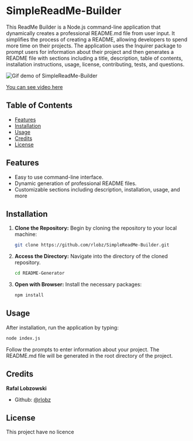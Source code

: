 # SimpleReadMe-Builder

This ReadMe Builder is a Node.js command-line application that dynamically creates a professional README.md file from user input. It simplifies the process of creating a README, allowing developers to spend more time on their projects. The application uses the Inquirer package to prompt users for information about their project and then generates a README file with sections including a title, description, table of contents, installation instructions, usage, license, contributing, tests, and questions.


![Gif demo of SimpleReadMe-Builder](./Gif/SimpleReadMe-Builder%20presentation.gif)


[You can see video here](https://drive.google.com/file/d/1i2bAPWSoqgbQZ76vo_ocNt50EVUBBxyA/view)


## Table of Contents

- [Features](#features)
- [Installation](#installation)
- [Usage](#usage)
- [Credits](#credits)
- [License](#license)

## Features

- Easy to use command-line interface.
- Dynamic generation of professional README files.
- Customizable sections including description, installation, usage, and more

## Installation

1. **Clone the Repository:** Begin by cloning the repository to your local machine:

    ```bash
    git clone https://github.com/rlobz/SimpleReadMe-Builder.git
    ```

2. **Access the Directory:** Navigate into the directory of the cloned repository.
  
    ```bash
    cd README-Generator
    ```

3. **Open with Browser:** Install the necessary packages:

    ```bash
    npm install
    ```


## Usage

After installation, run the application by typing:

```bash
node index.js
```

Follow the prompts to enter information about your project. The README.md file will be generated in the root directory of the project.


## Credits

**Rafal Lobzowski**
- Github: [@rlobz](https://github.com/rlobz)


## License

This project have no licence